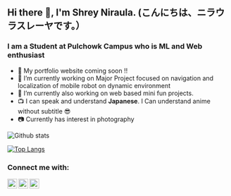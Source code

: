 ## Hi there 👋, I'm Shrey Niraula. (こんにちは、ニラウラスレーヤです。）

### I am a Student at Pulchowk Campus who is ML and Web enthusiast

- 🔔 My portfolio website coming soon !!
- 🏢 I’m currently working on Major Project focused on navigation and localization of mobile robot on dynamic environment
- 📝  I’m currently also working on web based mini fun projects.
- 📺 I can speak and understand **Japanese**. I Can understand anime without subtitle 😎
- 📷 Currently has interest in photography 

![Github stats](https://github-readme-stats.vercel.app/api?username=ShreyNiraula&hide=stars,prs&count_private=true&&show_icons=true&include_all_commits=true)

[![Top Langs](https://github-readme-stats.vercel.app/api/top-langs/?username=ShreyNiraula&layout=compact)](https://github.com/anuraghazra/github-readme-stats) 


### Connect me with:
[<img align="left" alt="LinkedIn" width="22px" src="https://cdn.jsdelivr.net/npm/simple-icons@v3/icons/linkedin.svg" />][linkedin]
[<img align="left" alt="facebook" width="22px" src="https://cdn.jsdelivr.net/npm/simple-icons@v3/icons/facebook.svg" />][facebook]
[<img align="left" alt="gmail" width="22px" src="https://simpleicon.com/wp-content/uploads/mail-5.png" />][gmail]


<!-- variable for website -->
[facebook]: https://www.facebook.com/shrey.niraula.14
[linkedin]:https://www.linkedin.com/in/shrey-niraula-27947b189/
[gmail]: nshrey53@gmail.com


